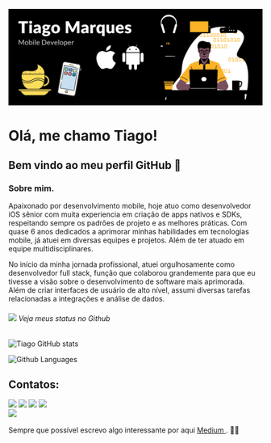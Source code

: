 ![capa github](https://github.com/eutiagomarques/eutiagomarques/blob/main/images/nova_capa.png)  

# Olá, me chamo Tiago! 
## Bem vindo ao meu perfil GitHub 👋


### Sobre mim.
Apaixonado por desenvolvimento mobile, hoje atuo como desenvolvedor iOS sênior com muita experiencia em criação de apps nativos e SDKs, respeitando sempre os padrões de projeto e as melhores práticas. Com quase 6 anos dedicados a aprimorar minhas habilidades em tecnologias mobile, já atuei em diversas equipes e projetos. Além de ter atuado em equipe multidisciplinares.

No início da minha jornada profissional, atuei orgulhosamente como desenvolvedor full stack, função que colaborou grandemente para que eu tivesse a visão sobre o desenvolvimento de software mais aprimorada. Além de criar interfaces de usuário de alto nível, assumi diversas tarefas relacionadas a integrações e análise de dados.




###### <img src="https://media.giphy.com/media/VgCDAzcKvsR6OM0uWg/giphy.gif" width="50"> Veja meus status no Github 
![Tiago GitHub stats](https://github-readme-stats.vercel.app/api?username=eutiagomarques&show_icons=true&theme=radical)

![Github Languages](https://github-readme-stats.vercel.app/api/top-langs/?username=eutiagomarques&layout=compact&theme=radical)

## Contatos:

<div>
<a href="https://instagram.com/eutiagomarques_" target="_blank"><img loading="lazy" src="https://img.shields.io/badge/-Instagram-%23E4405F?style=for-the-badge&logo=instagram&logoColor=white" target="_blank"></a>
<a href="https://www.twitch.tv/tgmarquess" target="_blank"><img loading="lazy" src="https://img.shields.io/badge/Twitch-9146FF?style=for-the-badge&logo=twitch&logoColor=white" target="_blank"></a>
<a href = "mailto:ttsmarques@gmail.com"><img loading="lazy" src="https://img.shields.io/badge/Gmail-D14836?style=for-the-badge&logo=gmail&logoColor=white" target="_blank"></a>
<a href="https://www.linkedin.com/in/eutiagomarques" target="_blank"><img loading="lazy" src="https://img.shields.io/badge/-LinkedIn-%230077B5?style=for-the-badge&logo=linkedin&logoColor=white" target="_blank"></a>   
</div>

<div>
  <i class="devicon-swift-plain-wordmark colored"></i>
  <img src="https://cdn.jsdelivr.net/gh/devicons/devicon/icons/android/android-plain-wordmark.svg" />
          
</div>

Sempre que possível escrevo algo interessante por aqui [ Medium ](https://medium.com/@soutiagomarques). ✍🏼
